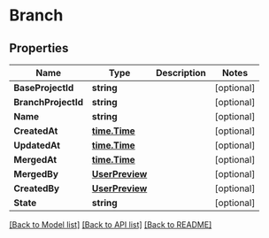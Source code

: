 # Branch

## Properties

Name | Type | Description | Notes
------------ | ------------- | ------------- | -------------
**BaseProjectId** | **string** |  | [optional] 
**BranchProjectId** | **string** |  | [optional] 
**Name** | **string** |  | [optional] 
**CreatedAt** | [**time.Time**](time.Time.md) |  | [optional] 
**UpdatedAt** | [**time.Time**](time.Time.md) |  | [optional] 
**MergedAt** | [**time.Time**](time.Time.md) |  | [optional] 
**MergedBy** | [**UserPreview**](user_preview.md) |  | [optional] 
**CreatedBy** | [**UserPreview**](user_preview.md) |  | [optional] 
**State** | **string** |  | [optional] 

[[Back to Model list]](../README.md#documentation-for-models) [[Back to API list]](../README.md#documentation-for-api-endpoints) [[Back to README]](../README.md)


